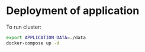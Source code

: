 # Deployment of application

To run cluster:

```bash
export APPLICATION_DATA=./data
docker-compose up -d
```